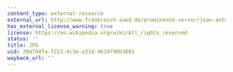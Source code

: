 ```yaml
---
content_type: external-resource
external_url: http://www.frankreich-sued.de/prominente-server/jean-antoine-watteau/watteau-003.jpg
has_external_license_warning: true
license: https://en.wikipedia.org/wiki/All_rights_reserved
status: ''
title: JPG
uid: 20a7d4fa-f213-4c3e-a31d-d619790b3801
wayback_url: ''
---
```

